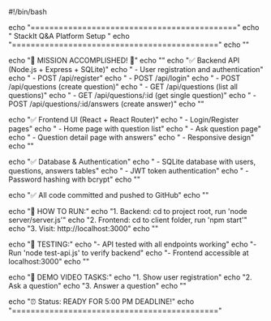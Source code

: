 #!/bin/bash

echo "============================================"
echo "        StackIt Q&A Platform Setup         "
echo "============================================"
echo ""

echo "🎯 MISSION ACCOMPLISHED! 🎯"
echo ""
echo "✅ Backend API (Node.js + Express + SQLite)"
echo "   - User registration and authentication"
echo "   - POST /api/register"
echo "   - POST /api/login"
echo "   - POST /api/questions (create question)"
echo "   - GET /api/questions (list all questions)"
echo "   - GET /api/questions/:id (get single question)"
echo "   - POST /api/questions/:id/answers (create answer)"
echo ""

echo "✅ Frontend UI (React + React Router)"
echo "   - Login/Register pages"
echo "   - Home page with question list"
echo "   - Ask question page"
echo "   - Question detail page with answers"
echo "   - Responsive design"
echo ""

echo "✅ Database & Authentication"
echo "   - SQLite database with users, questions, answers tables"
echo "   - JWT token authentication"
echo "   - Password hashing with bcrypt"
echo ""

echo "✅ All code committed and pushed to GitHub"
echo ""

echo "🚀 HOW TO RUN:"
echo "1. Backend:  cd to project root, run 'node server/server.js'"
echo "2. Frontend: cd to client folder, run 'npm start'"
echo "3. Visit:    http://localhost:3000"
echo ""

echo "🧪 TESTING:"
echo "- API tested with all endpoints working"
echo "- Run 'node test-api.js' to verify backend"
echo "- Frontend accessible at localhost:3000"
echo ""

echo "📝 DEMO VIDEO TASKS:"
echo "1. Show user registration"
echo "2. Ask a question"
echo "3. Answer a question"
echo ""

echo "⏰ Status: READY FOR 5:00 PM DEADLINE!"
echo "============================================"
